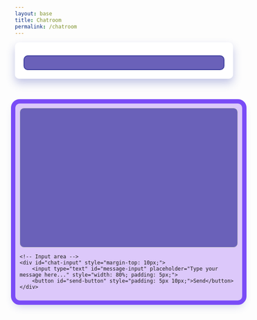 ```yaml
---
layout: base
title: Chatroom
permalink: /chatroom
---
```


<div class="container">
    <div class="white-container" style="background-color: white; border-radius: 10px; box-shadow: 0 10px 20px rgba(58, 68, 177, 0.3); padding: 20px;">
        <ul class="nav nav-tabs" id="topicTabs" role="tablist" style="display: flex; width: 100%; padding: 0; margin: 0; border-top-left-radius: 10px; border-top-right-radius: 10px; background-color: rgb(220, 200, 250);">
            <!-- JavaScript will populate this -->
        </ul>
        <div class="tab-content" id="topicTabContent" style="border: 2px solid #3e3e9e; padding: 15px; border-radius: 10px; margin-top: 10px; background-color: #6a61b9; color: white;">
            <!-- JavaScript will populate this -->
        </div>
    </div>
</div>

<script>
    // Fetch data from the Flask API and populate the tabs with Bootstrap interactivity
    async function fetchTopics() {
        const response = await fetch('http://127.0.0.1:8887/api/topics');
        const topics = await response.json();
        
        const tabsContainer = document.getElementById('topicTabs');
        const contentContainer = document.getElementById('topicTabContent');

        tabsContainer.innerHTML = '';
        contentContainer.innerHTML = '';

        topics.forEach((topic, index) => {
            const isActive = index === 0 ? 'active' : '';
            const tabElement = `
                <li class="nav-item" role="presentation" style="flex-grow: 1; text-align: center;">
                    <button class="nav-link ${isActive}" id="tab-${index}" data-bs-toggle="tab" data-bs-target="#content-${index}" 
                            type="button" role="tab" aria-controls="content-${index}" aria-selected="${index === 0}" 
                            style="width: 100%; border-radius: 0;">
                        ${topic.topic}
                    </button>
                </li>
            `;
            tabsContainer.innerHTML += tabElement;

            const contentElement = `
                <div class="tab-pane fade ${isActive ? 'show active' : ''}" id="content-${index}" 
                     role="tabpanel" aria-labelledby="tab-${index}">
                    <p>${topic.description}</p>
                </div>
            `;
            contentContainer.innerHTML += contentElement;
        });
    }

    fetchTopics();
</script>

<!-- Bootstrap CSS & JS for tab functionality -->
<link rel="stylesheet" 
      href="https://cdn.jsdelivr.net/npm/bootstrap@5.3.0/dist/css/bootstrap.min.css">
<script src="https://cdn.jsdelivr.net/npm/bootstrap@5.3.0/dist/js/bootstrap.bundle.min.js"></script>

<style>
    /* General Font Import */
    @import url('https://fonts.googleapis.com/css2?family=Poppins:wght@400;600&display=swap');

    /* White Container */
    .white-container {
        background-color: white;
        border-radius: 10px; /* Consistent border-radius */
        box-shadow: 0 10px 20px rgba(58, 68, 177, 0.3); /* Soft shadow */
        font-family: 'Poppins', sans-serif;
        padding: 20px;
    }

    /* Tabs */
    .nav-tabs {
        display: flex;
        width: 100%;
        padding: 0;
        margin: 0;
        border-top-left-radius: 10px; /* Rounded outer top-left corner */
        border-top-right-radius: 10px; /* Rounded outer top-right corner */
        background-color: rgb(220, 200, 250); /* Light purple background */
    }

    .nav-tabs .nav-link {
        border-radius: 0 !important;
        flex-grow: 1;
        text-align: center;
        padding: 15px;
        border: 1px solid #007bff;
        color: #333; /* Ensures text is readable */
        background-color: #f8f9fa; /* Neutral background color for tabs */
    }

    .nav-tabs .nav-item {
        flex-grow: 1;
    }

    .nav-tabs .nav-link.active {
        background-color: #007bff; /* Blue background for active tab */
        color: white; /* White text for active tab */
    }

    /* Tab Content */
    .tab-content {
        border: 2px solid #3e3e9e; /* Deep blue border */
        padding: 15px;
        border-radius: 10px; /* Matching border-radius */
        margin-top: 10px;
        background-color: #6a61b9; /* Subtle background color */
        color: white; /* White text for readability */
    }
</style>




<style>
    /* General Font Import */
    @import url('https://fonts.googleapis.com/css2?family=Poppins:wght@400;600&display=swap');

    /* Chatroom Container */
    #chatroom-container {
        width: 100%; /* Wider container */
        margin: auto;
        padding: 10px;
        background:rgb(220, 200, 250); 
        border: 0.5px solid rgb(220, 200, 250); 
        border-radius: 10px;
        box-shadow: 0 10px 20px rgba(58, 68, 177, 0.3); /* Soft shadow */
        font-family: 'Poppins', sans-serif;
        position: relative;
        z-index: 1;
    }

    /* Thicker Purple Outer Border */
    #chatroom-container::before {
        content: '';
        position: absolute;
        top: -10px;
        left: -10px;
        right: -10px;
        bottom: -10px;
        border-radius: 20px;
        border: 10px solid #7a4cf7; /* Thicker purple outer border */
        z-index: -1;
    }

    /* Chat Display */
    #chat-display {
        border: 2px solid #3e3e9e; /* Deep blue border */
        border-radius: 10px;
        padding: 15px;
        height: 300px;
        overflow-y: scroll;
        background: #6a61b9; /* Subtle background color */
        color: #ffffff; /* White text for readability */
        font-size: 16px; /* Bigger font size */
        line-height: 1.5;
    }

    /* Individual Messages */
    #chat-display div {
        margin-bottom: 12px;
        padding: 10px;
        background: #7a4cf7; /* Light purple background for messages */
        color: #ffffff; /* White text for contrast */
        border-radius: 8px;
        word-wrap: break-word;
        font-size: 16px; /* Larger font for message text */
    }

    /* Chat Input Container */
    #chat-input {
        margin-top: 15px;
        display: flex;
        justify-content: space-between;
        align-items: center;
    }

    /* Message Input */
    #message-input {
        width: 80%;
        padding: 12px;
        border: 2px solid #7a4cf7; /* Light purple border */
        border-radius: 10px;
        outline: none;
        background: #3e3e9e; /* Deep blue background */
        color: #ffffff; /* White text */
        font-size: 16px; /* Bigger font size */
        font-family: 'Poppins', sans-serif;
        transition: border-color 0.3s;
    }

    #message-input:focus {
        border-color: #5c51e1; /* Highlight border on focus */
    }

    /* Send Button */
    #send-button {
        padding: 12px 25px;
        border: none;
        border-radius: 10px;
        background: #5c51e1; /* Medium blue button */
        color: #ffffff; /* White text */
        font-size: 16px; /* Bigger font size */
        font-weight: bold;
        font-family: 'Poppins', sans-serif;
        cursor: pointer;
        transition: background-color 0.3s, transform 0.2s;
    }

    #send-button:hover {
        background: #7a4cf7; /* Light purple on hover */
        transform: scale(1.05);
    }

    /* Scrollbar Styling */
    #chat-display::-webkit-scrollbar {
        width: 8px; /* Thinner scrollbar */
    }

    #chat-display::-webkit-scrollbar-thumb {
        background: #5c51e1; /* Lighter blue for scrollbar thumb */
        border-radius: 5px;
    }

    #chat-display::-webkit-scrollbar-track {
        background: #6a61b9; /* Match chat display background */
    }

    /* Title Style */
    #chat-title {
        font-size: 30px;
        font-weight: 600;
        color: #ffffff; /* White title color */
        text-align: center;
        margin-bottom: 20px;
        opacity: 0;
        animation: fadeInScale 1.5s forwards; /* Fade-in and scale effect */
    }

    /* Fade-in and scale effect */
    @keyframes fadeInScale {
        0% {
            opacity: 0;
            transform: scale(0.8);
        }
        100% {
            opacity: 1;
            transform: scale(1);
        }
    }
</style>


<div id="chat-title">Chatroom</div>
<div id="chatroom-container">
    <!-- Chat display area -->
    <div id="chat-display" style="border: 1px solid #ccc; padding: 10px; height: 300px; overflow-y: scroll;">
        <!-- Messages will be dynamically added here -->
    </div>

    <!-- Input area -->
    <div id="chat-input" style="margin-top: 10px;">
        <input type="text" id="message-input" placeholder="Type your message here..." style="width: 80%; padding: 5px;">
        <button id="send-button" style="padding: 5px 10px;">Send</button>
    </div>
</div>

<script type="module">
import { pythonURI, fetchOptions } from './assets/js/api/config.js';

document.addEventListener('DOMContentLoaded', () => {
    const chatDisplay = document.getElementById('chat-display');
    const messageInput = document.getElementById('message-input');
    const sendButton = document.getElementById('send-button');

    // Function to fetch and display messages
    async function fetchMessages() {
        try {
            const response = await fetch(`${pythonURI}/api/chatroom/get_messages`, fetchOptions);
            if (!response.ok) throw new Error('Failed to fetch messages');
            const messages = await response.json();

            // Clear chat display and append messages
            chatDisplay.innerHTML = '';
            messages.forEach(msg => {
                const messageDiv = document.createElement('div');
                messageDiv.textContent = `${msg.username}: ${msg.message}`;
                chatDisplay.appendChild(messageDiv);
            });

            // Scroll to the bottom of the chat display
            chatDisplay.scrollTop = chatDisplay.scrollHeight;
        } catch (err) {
            console.error('Error fetching messages:', err);
        }
    }

    // Function to send a message
    async function sendMessage() {
        const message = messageInput.value.trim();
        const username = localStorage.getItem('username');

        if (!username || username === 'false') {
            alert('You must be logged in to send a message.');
            return;
        }

        if (!message) {
            alert('Message cannot be empty.');
            return;
        }

        try {
            const response = await fetch(`${pythonURI}/api/chatroom/send_message`, {
                ...fetchOptions,
                method: 'POST',
                body: JSON.stringify({ username, message })
            });

            if (!response.ok) throw new Error('Failed to send message');
            messageInput.value = '';
            fetchMessages(); // Refresh messages after sending
        } catch (err) {
            console.error('Error sending message:', err);
        }
    }

    // Event listener for send button
    sendButton.addEventListener('click', sendMessage);

    // Event listener for Enter key
    messageInput.addEventListener('keydown', (event) => {
        if (event.key === 'Enter') {
            sendMessage();
        }
    });

    // Fetch messages every 2 seconds
    setInterval(fetchMessages, 2000);

    // Initial fetch
    fetchMessages();
});
</script>
